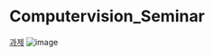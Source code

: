 # Computervision_Seminar
[과제](https://github.com/mumukyung/Computervision_Seminar/blob/main/week3%EA%B3%BC%EC%A0%9C_%ED%95%9C%EB%8C%80%EA%B2%BD.ipynb)
![image](https://user-images.githubusercontent.com/113089206/221769642-7e4adef2-d914-4f89-aafa-e378fc4e42c9.png)
